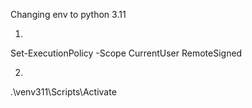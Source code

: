 Changing env to python 3.11

1.
Set-ExecutionPolicy -Scope CurrentUser
RemoteSigned

2.
.\venv311\Scripts\Activate
